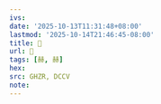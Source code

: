 ```yaml
---
ivs:
date: '2025-10-13T11:31:48+08:00'
lastmod: '2025-10-14T21:46:45-08:00'
title: 󰪭
url: 󰪭
tags: [赫, 赫]
hex: 
src: GHZR, DCCV
note:
---
```

